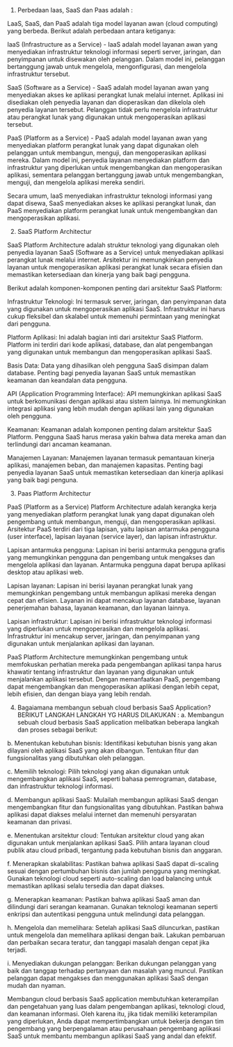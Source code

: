 1. Perbedaan Iaas, SaaS dan Paas adalah :

LaaS, SaaS, dan PaaS adalah tiga model layanan awan (cloud computing) yang berbeda. Berikut adalah perbedaan antara ketiganya:

IaaS (Infrastructure as a Service) - IaaS adalah model layanan awan yang menyediakan infrastruktur teknologi informasi seperti server, jaringan, dan penyimpanan untuk disewakan oleh pelanggan. Dalam model ini, pelanggan bertanggung jawab untuk mengelola, mengonfigurasi, dan mengelola infrastruktur tersebut.

SaaS (Software as a Service) - SaaS adalah model layanan awan yang menyediakan akses ke aplikasi perangkat lunak melalui internet. Aplikasi ini disediakan oleh penyedia layanan dan dioperasikan dan dikelola oleh penyedia layanan tersebut. Pelanggan tidak perlu mengelola infrastruktur atau perangkat lunak yang digunakan untuk mengoperasikan aplikasi tersebut.

PaaS (Platform as a Service) - PaaS adalah model layanan awan yang menyediakan platform perangkat lunak yang dapat digunakan oleh pelanggan untuk membangun, menguji, dan mengoperasikan aplikasi mereka. Dalam model ini, penyedia layanan menyediakan platform dan infrastruktur yang diperlukan untuk mengembangkan dan mengoperasikan aplikasi, sementara pelanggan bertanggung jawab untuk mengembangkan, menguji, dan mengelola aplikasi mereka sendiri.

Secara umum, IaaS menyediakan infrastruktur teknologi informasi yang dapat disewa, SaaS menyediakan akses ke aplikasi perangkat lunak, dan PaaS menyediakan platform perangkat lunak untuk mengembangkan dan mengoperasikan aplikasi.


2. SaaS Platform Architectur 

SaaS Platform Architecture adalah struktur teknologi yang digunakan oleh penyedia layanan SaaS (Software as a Service) untuk menyediakan aplikasi perangkat lunak melalui internet. Arsitektur ini memungkinkan penyedia layanan untuk mengoperasikan aplikasi perangkat lunak secara efisien dan memastikan ketersediaan dan kinerja yang baik bagi pengguna.

Berikut adalah komponen-komponen penting dari arsitektur SaaS Platform:

Infrastruktur Teknologi: Ini termasuk server, jaringan, dan penyimpanan data yang digunakan untuk mengoperasikan aplikasi SaaS. Infrastruktur ini harus cukup fleksibel dan skalabel untuk memenuhi permintaan yang meningkat dari pengguna.

Platform Aplikasi: Ini adalah bagian inti dari arsitektur SaaS Platform. Platform ini terdiri dari kode aplikasi, database, dan alat pengembangan yang digunakan untuk membangun dan mengoperasikan aplikasi SaaS.

Basis Data: Data yang dihasilkan oleh pengguna SaaS disimpan dalam database. Penting bagi penyedia layanan SaaS untuk memastikan keamanan dan keandalan data pengguna.

API (Application Programming Interface): API memungkinkan aplikasi SaaS untuk berkomunikasi dengan aplikasi atau sistem lainnya. Ini memungkinkan integrasi aplikasi yang lebih mudah dengan aplikasi lain yang digunakan oleh pengguna.

Keamanan: Keamanan adalah komponen penting dalam arsitektur SaaS Platform. Pengguna SaaS harus merasa yakin bahwa data mereka aman dan terlindungi dari ancaman keamanan.

Manajemen Layanan: Manajemen layanan termasuk pemantauan kinerja aplikasi, manajemen beban, dan manajemen kapasitas. Penting bagi penyedia layanan SaaS untuk memastikan ketersediaan dan kinerja aplikasi yang baik bagi penguna.

3. Paas Platform Architectur 

PaaS (Platform as a Service) Platform Architecture adalah kerangka kerja yang menyediakan platform perangkat lunak yang dapat digunakan oleh pengembang untuk membangun, menguji, dan mengoperasikan aplikasi. Arsitektur PaaS terdiri dari tiga lapisan, yaitu lapisan antarmuka pengguna (user interface), lapisan layanan (service layer), dan lapisan infrastruktur.

Lapisan antarmuka pengguna: Lapisan ini berisi antarmuka pengguna grafis yang memungkinkan pengguna dan pengembang untuk mengakses dan mengelola aplikasi dan layanan. Antarmuka pengguna dapat berupa aplikasi desktop atau aplikasi web.

Lapisan layanan: Lapisan ini berisi layanan perangkat lunak yang memungkinkan pengembang untuk membangun aplikasi mereka dengan cepat dan efisien. Layanan ini dapat mencakup layanan database, layanan penerjemahan bahasa, layanan keamanan, dan layanan lainnya.

Lapisan infrastruktur: Lapisan ini berisi infrastruktur teknologi informasi yang diperlukan untuk mengoperasikan dan mengelola aplikasi. Infrastruktur ini mencakup server, jaringan, dan penyimpanan yang digunakan untuk menjalankan aplikasi dan layanan.

PaaS Platform Architecture memungkinkan pengembang untuk memfokuskan perhatian mereka pada pengembangan aplikasi tanpa harus khawatir tentang infrastruktur dan layanan yang digunakan untuk menjalankan aplikasi tersebut. Dengan memanfaatkan PaaS, pengembang dapat mengembangkan dan mengoperasikan aplikasi dengan lebih cepat, lebih efisien, dan dengan biaya yang lebih rendah.

4. Bagaiamana membangun sebuah cloud berbasis SaaS Application? 
BERIKUT LANGKAH LANGKAH YG HARUS DILAKUKAN :
a. Membangun sebuah cloud berbasis SaaS application melibatkan beberapa langkah dan proses sebagai berikut:

b. Menentukan kebutuhan bisnis: Identifikasi kebutuhan bisnis yang akan dilayani oleh aplikasi SaaS yang akan dibangun. Tentukan fitur dan fungsionalitas yang dibutuhkan oleh pelanggan.

c. Memilih teknologi: Pilih teknologi yang akan digunakan untuk mengembangkan aplikasi SaaS, seperti bahasa pemrograman, database, dan infrastruktur teknologi informasi.

d. Membangun aplikasi SaaS: Mulailah membangun aplikasi SaaS dengan mengembangkan fitur dan fungsionalitas yang dibutuhkan. Pastikan bahwa aplikasi dapat diakses melalui internet dan memenuhi persyaratan keamanan dan privasi.

e. Menentukan arsitektur cloud: Tentukan arsitektur cloud yang akan digunakan untuk menjalankan aplikasi SaaS. Pilih antara layanan cloud publik atau cloud pribadi, tergantung pada kebutuhan bisnis dan anggaran.

f. Menerapkan skalabilitas: Pastikan bahwa aplikasi SaaS dapat di-scaling sesuai dengan pertumbuhan bisnis dan jumlah pengguna yang meningkat. Gunakan teknologi cloud seperti auto-scaling dan load balancing untuk memastikan aplikasi selalu tersedia dan dapat diakses.

g. Menerapkan keamanan: Pastikan bahwa aplikasi SaaS aman dan dilindungi dari serangan keamanan. Gunakan teknologi keamanan seperti enkripsi dan autentikasi pengguna untuk melindungi data pelanggan.

h. Mengelola dan memelihara: Setelah aplikasi SaaS diluncurkan, pastikan untuk mengelola dan memelihara aplikasi dengan baik. Lakukan pembaruan dan perbaikan secara teratur, dan tanggapi masalah dengan cepat jika terjadi.

i. Menyediakan dukungan pelanggan: Berikan dukungan pelanggan yang baik dan tanggap terhadap pertanyaan dan masalah yang muncul. Pastikan pelanggan dapat mengakses dan menggunakan aplikasi SaaS dengan mudah dan nyaman.

Membangun cloud berbasis SaaS application membutuhkan keterampilan dan pengetahuan yang luas dalam pengembangan aplikasi, teknologi cloud, dan keamanan informasi. Oleh karena itu, jika tidak memiliki keterampilan yang diperlukan, Anda dapat mempertimbangkan untuk bekerja dengan tim pengembang yang berpengalaman atau perusahaan pengembang aplikasi SaaS untuk membantu membangun aplikasi SaaS yang andal dan efektif.
















